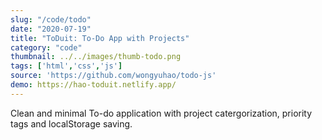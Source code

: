 ```yaml
---
slug: "/code/todo"
date: "2020-07-19"
title: "ToDuit: To-Do App with Projects"
category: "code"
thumbnail: ../../images/thumb-todo.png
tags: ['html','css','js']
source: 'https://github.com/wongyuhao/todo-js'
demo: https://hao-toduit.netlify.app/
---
```


Clean and minimal To-do application with project catergorization, priority tags and localStorage saving.